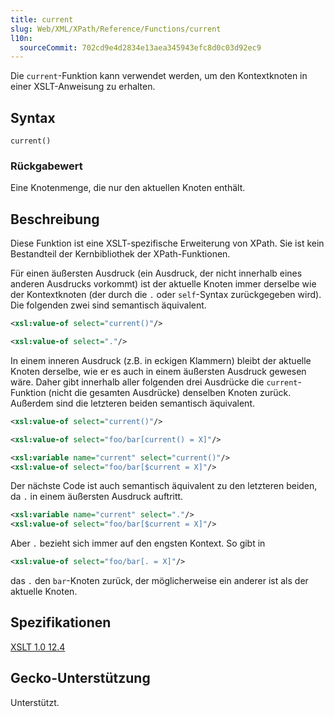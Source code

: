 ```yaml
---
title: current
slug: Web/XML/XPath/Reference/Functions/current
l10n:
  sourceCommit: 702cd9e4d2834e13aea345943efc8d0c03d92ec9
---
```


Die `current`-Funktion kann verwendet werden, um den Kontextknoten in einer XSLT-Anweisung zu erhalten.

## Syntax

```plain
current()
```

### Rückgabewert

Eine Knotenmenge, die nur den aktuellen Knoten enthält.

## Beschreibung

Diese Funktion ist eine XSLT-spezifische Erweiterung von XPath. Sie ist kein Bestandteil der Kernbibliothek der XPath-Funktionen.

Für einen äußersten Ausdruck (ein Ausdruck, der nicht innerhalb eines anderen Ausdrucks vorkommt) ist der aktuelle Knoten immer derselbe wie der Kontextknoten (der durch die `.` oder `self`-Syntax zurückgegeben wird). Die folgenden zwei sind semantisch äquivalent.

```xml
<xsl:value-of select="current()"/>
```

```xml
<xsl:value-of select="."/>
```

In einem inneren Ausdruck (z.B. in eckigen Klammern) bleibt der aktuelle Knoten derselbe, wie er es auch in einem äußersten Ausdruck gewesen wäre. Daher gibt innerhalb aller folgenden drei Ausdrücke die `current`-Funktion (nicht die gesamten Ausdrücke) denselben Knoten zurück. Außerdem sind die letzteren beiden semantisch äquivalent.

```xml
<xsl:value-of select="current()"/>
```

```xml
<xsl:value-of select="foo/bar[current() = X]"/>
```

```xml
<xsl:variable name="current" select="current()"/>
<xsl:value-of select="foo/bar[$current = X]"/>
```

Der nächste Code ist auch semantisch äquivalent zu den letzteren beiden, da `.` in einem äußersten Ausdruck auftritt.

```xml
<xsl:variable name="current" select="."/>
<xsl:value-of select="foo/bar[$current = X]"/>
```

Aber `.` bezieht sich immer auf den engsten Kontext. So gibt in

```xml
<xsl:value-of select="foo/bar[. = X]"/>
```

das `.` den `bar`-Knoten zurück, der möglicherweise ein anderer ist als der aktuelle Knoten.

## Spezifikationen

[XSLT 1.0 12.4](https://www.w3.org/TR/1999/REC-xslt-19991116/#function-current)

## Gecko-Unterstützung

Unterstützt.

